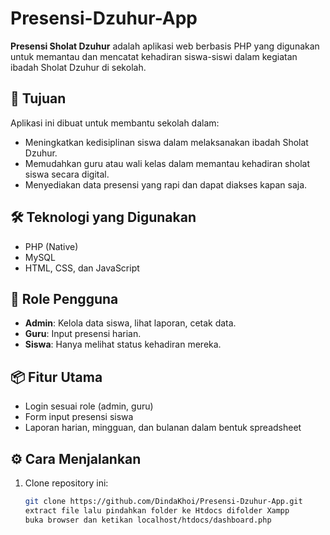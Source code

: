 # Presensi-Dzuhur-App
**Presensi Sholat Dzuhur** adalah aplikasi web berbasis PHP yang digunakan untuk memantau dan mencatat kehadiran siswa-siswi dalam kegiatan ibadah Sholat Dzuhur di sekolah.

## 📌 Tujuan
Aplikasi ini dibuat untuk membantu sekolah dalam:
- Meningkatkan kedisiplinan siswa dalam melaksanakan ibadah Sholat Dzuhur.
- Memudahkan guru atau wali kelas dalam memantau kehadiran sholat siswa secara digital.
- Menyediakan data presensi yang rapi dan dapat diakses kapan saja.

## 🛠 Teknologi yang Digunakan
- PHP (Native)
- MySQL
- HTML, CSS, dan JavaScript


## 👤 Role Pengguna
- **Admin**: Kelola data siswa, lihat laporan, cetak data.
- **Guru**: Input presensi harian.
- **Siswa**: Hanya melihat status kehadiran mereka.

## 📦 Fitur Utama
- Login sesuai role (admin, guru)
- Form input presensi siswa
- Laporan harian, mingguan, dan bulanan dalam bentuk spreadsheet

## ⚙️ Cara Menjalankan
1. Clone repository ini:
   ```bash
   git clone https://github.com/DindaKhoi/Presensi-Dzuhur-App.git
   extract file lalu pindahkan folder ke Htdocs difolder Xampp
   buka browser dan ketikan localhost/htdocs/dashboard.php
   
